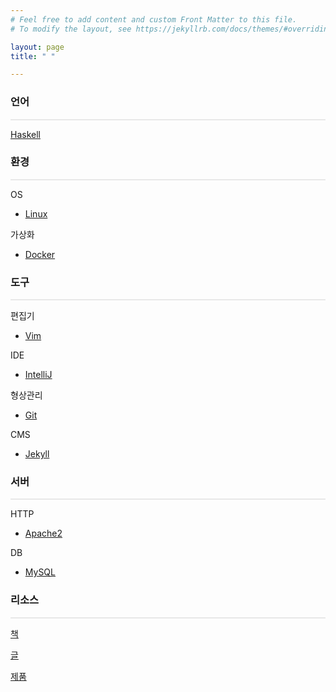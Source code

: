 ```yaml
---
# Feel free to add content and custom Front Matter to this file.
# To modify the layout, see https://jekyllrb.com/docs/themes/#overriding-theme-defaults

layout: page
title: " "

---
```


### 언어
<hr style="height:2px;border:none;color:#e8e8e8;background-color:#e8e8e8;"/>

<!-- [C, C++](C, C++) -->

<!-- [Java](Java) -->

[Haskell](https://github.com/istree/istree.github.com/wiki/Haskell)

<!-- [Erlang](Erlang) -->

<!-- [Web](Web) -->

### 환경
<hr style="height:2px;border:none;color:#e8e8e8;background-color:#e8e8e8;"/>

OS
* [Linux](https://github.com/istree/istree.github.com/wiki/Linux)
<!-- * [Windows](Windows) -->
<!-- * [Mac](Mac) -->

가상화
* [Docker](https://github.com/istree/istree.github.com/wiki/Docker)

### 도구
<hr style="height:2px;border:none;color:#e8e8e8;background-color:#e8e8e8;"/>

편집기
* [Vim](https://github.com/istree/istree.github.com/wiki/Vim)

IDE
* [IntelliJ](https://github.com/istree/istree.github.com/wiki/IntelliJ)
<!-- * [Visual Studio](Visual Studio) -->
<!-- * [Eclipse](Eclipse) -->

<!-- 빌드 -->
<!-- * [CMake](CMake) -->

형상관리
* [Git](https://github.com/istree/istree.github.com/wiki/Git)
<!-- * [Subversion](Subversion) -->

CMS
<!-- * [Wiki](Wiki) -->
* [Jekyll](https://github.com/istree/istree.github.com/wiki/Jekyll)
<!-- * [WordPress](WordPress) -->

### 서버
<hr style="height:2px;border:none;color:#e8e8e8;background-color:#e8e8e8;"/>

HTTP
* [Apache2](https://github.com/istree/istree.github.com/wiki/Apache2)

DB
* [MySQL](https://github.com/istree/istree.github.com/wiki/MySQL)

<!-- [Oracle DBMS](Oracle DBMS) -->

<!-- [Microsoft SQL Server](Microsoft SQL Server) -->

<!-- [SAP](SAP) -->

### 리소스
<hr style="height:2px;border:none;color:#e8e8e8;background-color:#e8e8e8;"/>

[책](https://github.com/istree/istree.github.com/wiki/책)

[글](https://github.com/istree/istree.github.com/wiki/글)

[제품](https://github.com/istree/istree.github.com/wiki/제품)
